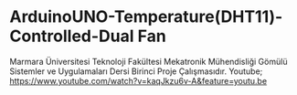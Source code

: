 # ArduinoUNO-Temperature(DHT11)-Controlled-Dual Fan
Marmara Üniversitesi Teknoloji Fakültesi Mekatronik Mühendisliği Gömülü Sistemler ve Uygulamaları Dersi Birinci Proje Çalışmasıdır.
Youtube; https://www.youtube.com/watch?v=kaqJkzu6v-A&feature=youtu.be

